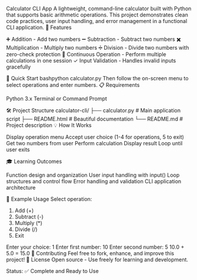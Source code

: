 Calculator CLI App
A lightweight, command-line calculator built with Python that supports basic arithmetic operations. This project demonstrates clean code practices, user input handling, and error management in a functional CLI application.
🎯 Features

➕ Addition - Add two numbers
➖ Subtraction - Subtract two numbers
✖️ Multiplication - Multiply two numbers
➗ Division - Divide two numbers with zero-check protection
🔄 Continuous Operation - Perform multiple calculations in one session
✓ Input Validation - Handles invalid inputs gracefully

🚀 Quick Start
bashpython calculator.py
Then follow the on-screen menu to select operations and enter numbers.
📋 Requirements

Python 3.x
Terminal or Command Prompt

🛠️ Project Structure
calculator-cli/
├── calculator.py      # Main application script
├── README.html        # Beautiful documentation
└── README.md          # Project description
💡 How It Works

Display operation menu
Accept user choice (1-4 for operations, 5 to exit)
Get two numbers from user
Perform calculation
Display result
Loop until user exits

🎓 Learning Outcomes

Function design and organization
User input handling with input()
Loop structures and control flow
Error handling and validation
CLI application architecture

📝 Example Usage
Select operation:
1. Add       (+)
2. Subtract  (-)
3. Multiply  (*)
4. Divide    (/)
5. Exit

Enter your choice: 1
Enter first number: 10
Enter second number: 5
10.0 + 5.0 = 15.0
🤝 Contributing
Feel free to fork, enhance, and improve this project!
📄 License
Open source - Use freely for learning and development.

Status: ✅ Complete and Ready to Use


